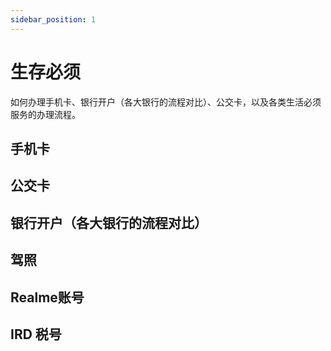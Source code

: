 ```yaml
---
sidebar_position: 1
---
```


# 生存必须

如何办理手机卡、银行开户（各大银行的流程对比）、公交卡，以及各类生活必须服务的办理流程。

## 手机卡

## 公交卡

## 银行开户（各大银行的流程对比）

## 驾照

## Realme账号

## IRD 税号
